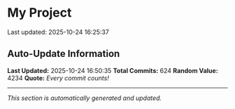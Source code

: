 # My Project


Last updated: 2025-10-24 16:25:37























































































































































































































































































































































































































































































































































































































































































































































































































































































































































































































































## Auto-Update Information

**Last Updated:** 2025-10-24 16:50:35
**Total Commits:** 624
**Random Value:** 4234
**Quote:** _Every commit counts!_

---
_This section is automatically generated and updated._